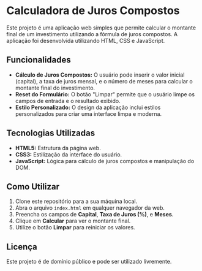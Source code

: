 # Calculadora de Juros Compostos

Este projeto é uma aplicação web simples que permite calcular o montante final de um investimento utilizando a fórmula de juros compostos. A aplicação foi desenvolvida utilizando HTML, CSS e JavaScript.

## Funcionalidades

- **Cálculo de Juros Compostos:** O usuário pode inserir o valor inicial (capital), a taxa de juros mensal, e o número de meses para calcular o montante final do investimento.
- **Reset do Formulário:** O botão "Limpar" permite que o usuário limpe os campos de entrada e o resultado exibido.
- **Estilo Personalizado:** O design da aplicação inclui estilos personalizados para criar uma interface limpa e moderna.

## Tecnologias Utilizadas

- **HTML5:** Estrutura da página web.
- **CSS3:** Estilização da interface do usuário.
- **JavaScript:** Lógica para cálculo de juros compostos e manipulação do DOM.

## Como Utilizar

1. Clone este repositório para a sua máquina local.
2. Abra o arquivo `index.html` em qualquer navegador da web.
3. Preencha os campos de **Capital**, **Taxa de Juros (%)**, e **Meses**.
4. Clique em **Calcular** para ver o montante final.
5. Utilize o botão **Limpar** para reiniciar os valores.

## Licença

Este projeto é de domínio público e pode ser utilizado livremente.
